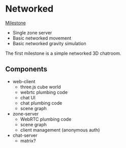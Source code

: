 # Networked
[Milestone](https://github.com/PersistentWorldNetwork/PersistentWorldNetwork/milestone/1)
- Single zone server
- Basic networked movement
- Basic networked gravity simulation

The first milestone is a simple networked 3D chatroom. 

## Components
- web-client
    - three.js cube world
    - webrtc plumbing code
    - chat UI
    - chat plumbing code
    - scene graph
- zone-server
    - WebRTC plumbing code
    - scene graph
    - client management (anonymous auth)
- chat-server
    - matrix?